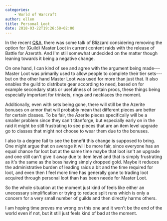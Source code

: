 ```yaml
---
categories:
    - World of Warcraft
author: ellen
title: Personal Loot
date: 2018-03-22T19:26:58+02:00
---
```


In the recent [Q&A](https://www.youtube.com/watch?v=aN0MSAzupjw), there was some talk of Blizzard considering removing the option for (Guild) Master Loot in current content raids with the release of Battle for Azeroth. And I'm still somewhat undecided on the matter though leaning towards it being a negative change.

On one hand, I can kind of see and agree with the argument being made---Master Loot was primarily used to allow people to complete their tier sets---but on the other hand Master Loot was used for more than just that. It also enables the guild to distribute gear according to need, based on for example secondary stats or usefulness of certain procs, these things being especially important for trinkets, rings and necklaces the moment. 

Additionally, even with sets being gone, there will still be the Azerite bonuses on armor that will probably mean that different pieces are better for certain classes. To be fair,  the Azerite pieces specifically will be a smaller problem since they can't titanforge, but especially early on in the raid it might be still frustrating to see pieces that are an item level upgrade go to classes that might not choose to wear them due to the bonuses.

I also to a degree fail to see the benefit this change is supposed to bring. One might argue that on average it will be more fair, since everyone has an equal chance for loot but at the same time maybe that loot isn't an upgrade and one still can't give it away due to item level and that is simply frustrating as it's the same as the boss having simply dropped gold. Maybe it reduces the administrative burden of leading raids a bit and the time required for loot, and even then I feel more time has generally gone to trading loot acquired through personal loot than has been neede for Master Loot.

So the whole situation at the moment just kind of feels like either an unecessary simplification or trying to reduce split runs which is only a concern for a very small number of guilds and then directly harms others.

I am hoping time proves me wrong on this one and it won't be the end of the world even if not, but it still just feels kind of bad at the moment.